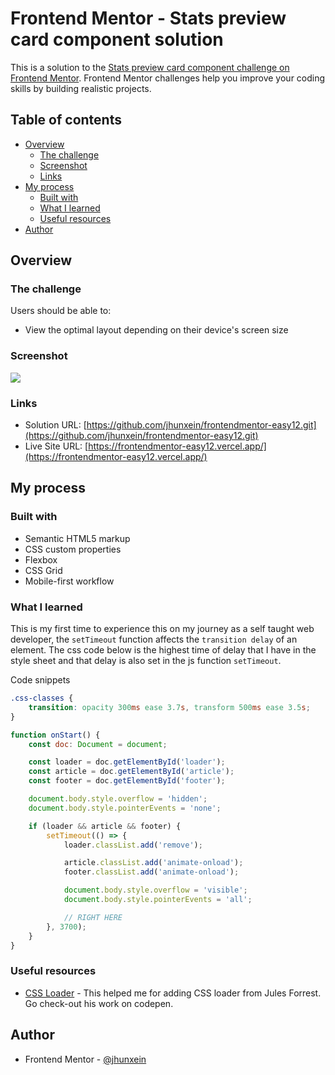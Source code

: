 # Frontend Mentor - Stats preview card component solution

This is a solution to the [Stats preview card component challenge on Frontend Mentor](https://www.frontendmentor.io/challenges/stats-preview-card-component-8JqbgoU62). Frontend Mentor challenges help you improve your coding skills by building realistic projects.

## Table of contents

- [Overview](#overview)
  - [The challenge](#the-challenge)
  - [Screenshot](#screenshot)
  - [Links](#links)
- [My process](#my-process)
  - [Built with](#built-with)
  - [What I learned](#what-i-learned)
  - [Useful resources](#useful-resources)
- [Author](#author)

## Overview

### The challenge

Users should be able to:

- View the optimal layout depending on their device's screen size

### Screenshot

![](./images/ss.jpg)

### Links

- Solution URL: [https://github.com/jhunxein/frontendmentor-easy12.git](https://github.com/jhunxein/frontendmentor-easy12.git)
- Live Site URL: [https://frontendmentor-easy12.vercel.app/](https://frontendmentor-easy12.vercel.app/)

## My process

### Built with

- Semantic HTML5 markup
- CSS custom properties
- Flexbox
- CSS Grid
- Mobile-first workflow

### What I learned

This is my first time to experience this on my journey as a self taught web developer, the `setTimeout` function affects the `transition delay` of an element. The css code below is the highest time of delay that I have in the style sheet and that delay is also set in the js function `setTimeout`.

Code snippets

```css
.css-classes {
	transition: opacity 300ms ease 3.7s, transform 500ms ease 3.5s;
}
```

```js
function onStart() {
	const doc: Document = document;

	const loader = doc.getElementById('loader');
	const article = doc.getElementById('article');
	const footer = doc.getElementById('footer');

	document.body.style.overflow = 'hidden';
	document.body.style.pointerEvents = 'none';

	if (loader && article && footer) {
		setTimeout(() => {
			loader.classList.add('remove');

			article.classList.add('animate-onload');
			footer.classList.add('animate-onload');

			document.body.style.overflow = 'visible';
			document.body.style.pointerEvents = 'all';

			// RIGHT HERE
		}, 3700);
	}
}
```

### Useful resources

- [CSS Loader](https://codepen.io/julesforrest/pen/oNvzEgy) - This helped me for adding CSS loader from Jules Forrest. Go check-out his work on codepen.

## Author

- Frontend Mentor - [@jhunxein](https://www.frontendmentor.io/profile/jhunxein)
